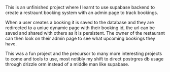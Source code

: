 This is an unfinished project where I learnt to use supabase backend to create a restraunt booking system with an admin page to track bookings.

When a user creates a booking it is saved to the database and they are redirected to a uniue dynamic page with their booking id, the url can be saved and shared with others as it is persistent. The owner of the restaurant can then look on their admin page to see what upcoming bookings they have.

This was a fun project and the precursor to many more interesting projects to come and tools to use, most notibly my shift to direct postrgres db usage through drizzle orm instead of a middle man like supabase.
